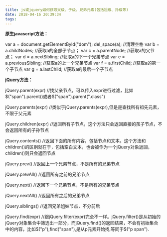 ```yaml
---
title: js或jquery如何获取父级、子级、兄弟元素(包括祖级、孙级等)
date: 2018-04-16 20:39:34
tags:
---
```



**原生javascript方法：**

var a = document.getElementById("dom");
      del_space(a); //清理空格
      var b = a.childNodes; //获取a的全部子节点；
      var c = a.parentNode; //获取a的父节点；
      var d = a.nextSibling; //获取a的下一个兄弟节点
      var e = a.previousSibling; //获取a的上一个兄弟节点
      var f = a.firstChild; //获取a的第一个子节点
      var g = a.lastChild; //获取a的最后一个子节点



**jQuery方法：**

jQuery.parent(expr) //找父亲节点，可以传入expr进行过滤，比如$("span").parent()或者$("span").parent(".class")

jQuery.parents(expr) //类似于jQuery.parents(expr),但是是查找所有祖先元素，不限于父元素

jQuery.children(expr) //返回所有子节点，这个方法只会返回直接的孩子节点，不会返回所有的子孙节点

jQuery.contents() //返回下面的所有内容，包括节点和文本。这个方法和children()的区别就在于，包括空白文本，也会被作为一个jQuery对象返回，children()则只会返回节点

jQuery.prev() //返回上一个兄弟节点，不是所有的兄弟节点

jQuery.prevAll() //返回所有之前的兄弟节点

jQuery.next() //返回下一个兄弟节点，不是所有的兄弟节点

jQuery.nextAll() //返回所有之后的兄弟节点

jQuery.siblings() //返回兄弟姐妹节点，不分前后

jQuery.find(expr)  //跟jQuery.filter(expr)完全不一样。jQuery.filter()是从初始的jQuery对象集合中筛选出一部分，而jQuery.find()的返回结果，不会有初始集合中的内容，比如$("p"),find("span"),是从p元素开始找,等同于$("p span").